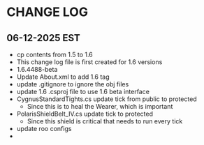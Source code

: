 # CHANGE LOG

## 06-12-2025 EST
- cp contents from 1.5 to 1.6
- This change log file is first created for 1.6 versions
- 1.6.4488-beta
- Update About.xml to add 1.6 tag
- update .gitignore to ignore the obj files
- update 1.6 .csproj file to use 1.6 beta interface
- CygnusStandardTights.cs update tick from public to protected
  - Since this is to heal the Wearer, which is important
- PolarisShieldBelt_IV.cs update tick to protected
  - Since this shield is critical that needs to run every tick
- update roo configs
- 